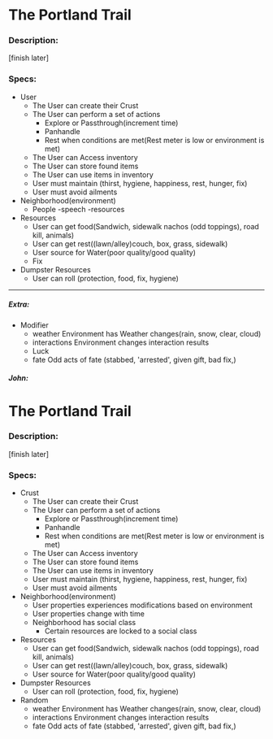 # The Portland Trail

### Description:
[finish later]

### Specs:

- User
  - The User can create their Crust
  - The User can perform a set of actions
    - Explore or Passthrough(increment time)
    - Panhandle
    - Rest when conditions are met(Rest meter is low or environment is met)
  - The User can Access inventory
  - The User can store found items
  - The User can use items in inventory
  - User must maintain (thirst, hygiene, happiness, rest, hunger, fix)
  - User must avoid ailments
- Neighborhood(environment)
  - People
    -speech
    -resources
- Resources
  - User can get food(Sandwich, sidewalk nachos (odd toppings), road kill, animals)
  - User can get rest((lawn/alley)couch, box, grass, sidewalk)
  - User source for Water(poor quality/good quality)
  - Fix
- Dumpster Resources
  - User can roll (protection, food, fix, hygiene)

----------------
##### Extra:

- Modifier
  - weather Environment has Weather changes(rain, snow, clear, cloud)
  - interactions Environment changes interaction results
  - Luck
  - fate Odd acts of fate (stabbed, 'arrested', given gift, bad fix,)



##### John:

# The Portland Trail

### Description:
[finish later]

### Specs:

- Crust
  - The User can create their Crust
  - The User can perform a set of actions
    - Explore or Passthrough(increment time)
    - Panhandle
    - Rest when conditions are met(Rest meter is low or environment is met)
  - The User can Access inventory
  - The User can store found items
  - The User can use items in inventory
  - User must maintain (thirst, hygiene, happiness, rest, hunger, fix)
  - User must avoid ailments
- Neighborhood(environment)
  - User properties experiences modifications based on environment
  - User properties change with time
  - Neighborhood has social class
    - Certain resources are locked to a social class
- Resources
  - User can get food(Sandwich, sidewalk nachos (odd toppings), road kill, animals)
  - User can get rest((lawn/alley)couch, box, grass, sidewalk)
  - User source for Water(poor quality/good quality)
- Dumpster Resources
  - User can roll (protection, food, fix, hygiene)
- Random
  - weather Environment has Weather changes(rain, snow, clear, cloud)
  - interactions Environment changes interaction results
  - fate Odd acts of fate (stabbed, 'arrested', given gift, bad fix,)

